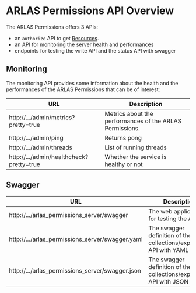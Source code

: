 # ARLAS Permissions API Overview

The ARLAS Permissions offers 3 APIs:

- an `authorize` API to get [Resources](arlas-api-permissions.md).
- an API for monitoring the server health and performances
- endpoints for testing the write API and the status API with swagger

## Monitoring

The monitoring API provides some information about the health and the performances of the ARLAS Permissions that can be of interest:

| URL | Description |
| --- | --- |
| http://.../admin/metrics?pretty=true  |  Metrics about the performances of the ARLAS Permissions.|
| http://.../admin/ping | Returns pong  |
| http://.../admin/threads | List of running threads |
| http://.../admin/healthcheck?pretty=true  |  Whether the service is healthy or not |


## Swagger

| URL | Description |
| --- | --- |
| http://.../arlas_permissions_server/swagger  | The web application for testing the API  |
| http://.../arlas_permissions_server/swagger.yaml  | The swagger definition of the collections/exploration API with YAML format |
| http://.../arlas_permissions_server/swagger.json  | The swagger definition of the collections/exploration API with JSON format |

